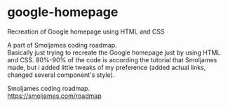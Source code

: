 # google-homepage
 Recreation of Google homepage using HTML and CSS

 A part of Smoljames coding roadmap.<br>
 Basically just trying to recreate the Google homepage
 just by using HTML and CSS. 80%-90% of the code is according
 the tutorial that Smoljames made, but i added little tweaks
 of my preference (added actual links, changed several component's style).

 Smoljames coding roadmap.<br>
 https://smoljames.com/roadmap
